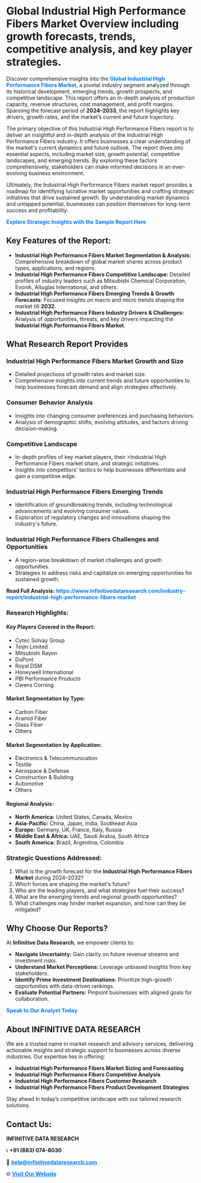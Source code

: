 <h1>Global Industrial High Performance Fibers Market Overview including growth forecasts, trends, competitive analysis, and key player strategies.</h1>
<p>
Discover comprehensive insights into the 
<a href="https://www.infinitivedataresearch.com/industry-report/industrial-high-performance-fibers-market" rel="dofollow" style="color: #007BFF; text-decoration: none;"><strong>Global Industrial High Performance Fibers Market</strong></a>, a pivotal industry segment analyzed through its historical development, emerging trends, growth prospects, and competitive landscape. This report offers an in-depth analysis of production capacity, revenue structures, cost management, and profit margins. Spanning the forecast period of <strong>2024–2033</strong>, the report highlights key drivers, growth rates, and the market’s current and future trajectory.
</p>
<p>
The primary objective of this Industrial High Performance Fibers report is to deliver an insightful and in-depth analysis of the Industrial High Performance Fibers industry. It offers businesses a clear understanding of the market's current dynamics and future outlook. The report dives into essential aspects, including market size, growth potential, competitive landscapes, and emerging trends. By exploring these factors comprehensively, stakeholders can make informed decisions in an ever-evolving business environment.
</p>
<p>
Ultimately, the Industrial High Performance Fibers market report provides a roadmap for identifying lucrative market opportunities and crafting strategic initiatives that drive sustained growth. By understanding market dynamics and untapped potential, businesses can position themselves for long-term success and profitability.
</p>
<p>
<a href="https://www.infinitivedataresearch.com/request-sample/reportId=105411" style="color: #007BFF; text-decoration: none;"><strong>Explore Strategic Insights with the Sample Report Here</strong></a>
</p>

<h2>Key Features of the Report:</h2>
<ul>
<li><strong>Industrial High Performance Fibers Market Segmentation & Analysis:</strong> Comprehensive breakdown of global market shares across product types, applications, and regions.</li>
<li><strong>Industrial High Performance Fibers Competitive Landscape:</strong> Detailed profiles of industry leaders such as Mitsubishi Chemical Corporation, Evonik, Altuglas International, and others.</li>
<li><strong>Industrial High Performance Fibers Emerging Trends & Growth Forecasts:</strong> Focused insights on macro and micro trends shaping the market till <strong>2032</strong>.</li>
<li><strong>Industrial High Performance Fibers Industry Drivers & Challenges:</strong> Analysis of opportunities, threats, and key drivers impacting the <strong>Industrial High Performance Fibers Market</strong>.</li>
</ul>

<h2>What Research Report Provides</h2>
<h3>Industrial High Performance Fibers Market Growth and Size</h3>
<ul>
<li>Detailed projections of growth rates and market size.</li>
<li>Comprehensive insights into current trends and future opportunities to help businesses forecast demand and align strategies effectively.</li>
</ul>

<h3>Consumer Behavior Analysis</h3>
<ul>
<li>Insights into changing consumer preferences and purchasing behaviors.</li>
<li>Analysis of demographic shifts, evolving attitudes, and factors driving decision-making.</li>
</ul>

<h3>Competitive Landscape</h3>
<ul>
<li>In-depth profiles of key market players, their >Industrial High Performance Fibers market share, and strategic initiatives.</li>
<li>Insights into competitors' tactics to help businesses differentiate and gain a competitive edge.</li>
</ul>

<h3>Industrial High Performance Fibers Emerging Trends</h3>
<ul>
<li>Identification of groundbreaking trends, including technological advancements and evolving consumer values.</li>
<li>Exploration of regulatory changes and innovations shaping the industry's future.</li>
</ul>

<h3>Industrial High Performance Fibers Challenges and Opportunities</h3>
<ul>
<li>A region-wise breakdown of market challenges and growth opportunities.</li>
<li>Strategies to address risks and capitalize on emerging opportunities for sustained growth.</li>
</ul>
<p><strong>Read Full Analysis:</strong> <a href="https://www.infinitivedataresearch.com/industry-report/industrial-high-performance-fibers-market" rel="dofollow" style="color: #007BFF; text-decoration: none;"><strong>https://www.infinitivedataresearch.com/industry-report/industrial-high-performance-fibers-market</strong></a></p>
<h3>Research Highlights:</h3>
<h4>Key Players Covered in the Report:</h4>
<ul><li>Cytec Solvay Group</li><li>Teijin Limited</li><li>Mitsubishi Rayon</li><li>DuPont</li><li>Royal DSM</li><li>Honeywell International</li><li>PBI Performance Products</li><li>Owens Corning</li></ul>
<h4>Market Segmentation by Type:</h4>
<ul><li>Carbon Fiber</li><li>Aramid Fiber</li><li>Glass Fiber</li><li>Others</li></ul>
<h4>Market Segmentation by Application:</h4>
<ul><li>Electronics &amp; Telecommunication</li><li>Textile</li><li>Aerospace &amp; Defense</li><li>Construction &amp; Building</li><li>Automotive</li><li>Others</li></ul>

<h4>Regional Analysis:</h4>
<ul>
<li><strong>North America:</strong> United States, Canada, Mexico</li>
<li><strong>Asia-Pacific:</strong> China, Japan, India, Southeast Asia</li>
<li><strong>Europe:</strong> Germany, UK, France, Italy, Russia</li>
<li><strong>Middle East & Africa:</strong> UAE, Saudi Arabia, South Africa</li>
<li><strong>South America:</strong> Brazil, Argentina, Colombia</li>
</ul>

<h3>Strategic Questions Addressed:</h3>
<ol>
<li>What is the growth forecast for the <strong>Industrial High Performance Fibers Market</strong> during 2024–2032?</li>
<li>Which forces are shaping the market's future?</li>
<li>Who are the leading players, and what strategies fuel their success?</li>
<li>What are the emerging trends and regional growth opportunities?</li>
<li>What challenges may hinder market expansion, and how can they be mitigated?</li>
</ol>

<h2>Why Choose Our Reports?</h2>
<p>At <strong>Infinitive Data Research</strong>, we empower clients to:</p>
<ul>
<li><strong>Navigate Uncertainty:</strong> Gain clarity on future revenue streams and investment risks.</li>
<li><strong>Understand Market Perceptions:</strong> Leverage unbiased insights from key stakeholders.</li>
<li><strong>Identify Prime Investment Destinations:</strong> Prioritize high-growth opportunities with data-driven rankings.</li>
<li><strong>Evaluate Potential Partners:</strong> Pinpoint businesses with aligned goals for collaboration.</li>
</ul>
<p><a href="https://www.infinitivedataresearch.com/industry-report/industrial-high-performance-fibers-market" rel="dofollow" style="color: #007BFF; text-decoration: none;"><strong>Speak to Our Analyst Today</strong></a></p>

<h2>About INFINITIVE DATA RESEARCH</h2>
<p>We are a trusted name in market research and advisory services, delivering actionable insights and strategic support to businesses across diverse industries. Our expertise lies in offering:</p>
<ul>
<li><strong>Industrial High Performance Fibers Market Sizing and Forecasting</strong></li>
<li><strong>Industrial High Performance Fibers Competitive Analysis</strong></li>
<li><strong>Industrial High Performance Fibers Customer Research</strong></li>
<li><strong>Industrial High Performance Fibers Product Development Strategies</strong></li>
</ul>
<p>Stay ahead in today’s competitive landscape with our tailored research solutions.</p>

<h2>Contact Us:</h2>
<p><strong>INFINITIVE DATA RESEARCH</strong></p>
<p>📞 <strong>+91 (883) 074-8030</strong></p>
<p>📧 <strong><a href="mailto:help@infinitivedataresearch.com" style="color: #007BFF;">help@infinitivedataresearch.com</a></strong></p>
<p>🌐 <strong><a href="https://www.infinitivedataresearch.com" rel="dofollow" style="color: #007BFF;">Visit Our Website</a></strong></p>